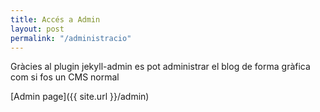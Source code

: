 ```yaml
---
title: Accés a Admin
layout: post
permalink: "/administracio"
---
```


Gràcies al plugin jekyll-admin es pot administrar el blog de forma gràfica com si fos un CMS normal

[Admin page]({{ site.url }}/admin)
